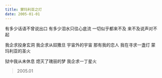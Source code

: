 ```yaml
---
title: 蒙玛利亚之灯
date: 2005-01-01
---
```


有多少话语不曾说出口
有多少泪水只往心底流
一切似乎都来不及
来不及说声对不起
<!--more-->
我企求投身玄洞
我企求从奴撒旦
宇宙外的宇宙
那有我的恋人
我在寻求一盏灯
蒙玛利亚的圣火

狱中我从未休息
熄灭了瑰丽的梦
我企求一丁星火

> 2005.01
